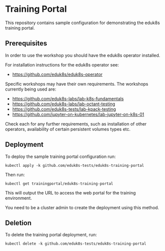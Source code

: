 Training Portal
===============

This repository contains sample configuration for demonstrating the eduk8s
training portal.

Prerequisites
-------------

In order to use the workshop you should have the eduk8s operator installed.

For installation instructions for the eduk8s operator see:

* https://github.com/eduk8s/eduk8s-operator

Specific workshops may have their own requirements. The workshops currently
being used are:

* https://github.com/eduk8s-labs/lab-k8s-fundamentals
* https://github.com/eduk8s-labs/lab-octant-testing
* https://github.com/eduk8s-tests/lab-kpack-testing
* https://github.com/jupyter-on-kubernetes/lab-jupyter-on-k8s-01

Check each for any further requirements, such as installation of other
operators, availability of certain persistent volumes types etc.

Deployment
----------

To deploy the sample training portal configuration run:

```
kubectl apply -k github.com/eduk8s-tests/eduk8s-training-portal
```

Then run:

```
kubectl get trainingportal/eduk8s-training-portal
```

This will output the URL to access the web portal for the training environment.

You need to be a cluster admin to create the deployment using this method.

Deletion
--------

To delete the training portal deployment, run:

```
kubectl delete -k github.com/eduk8s-tests/eduk8s-training-portal
```
